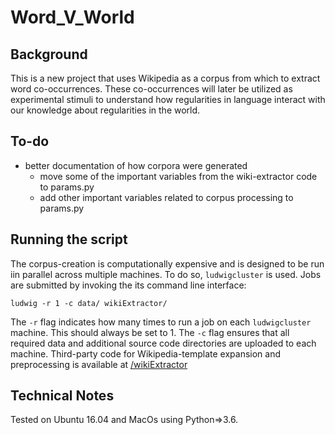 # Word_V_World

## Background

This is a new project that uses Wikipedia as a corpus from which to extract word co-occurrences. These co-occurrences will later be utilized as experimental stimuli to understand how regularities in language interact with our knowledge about regularities in the world.


## To-do

* better documentation of how corpora were generated
    * move some of the important variables from the wiki-extractor code to params.py
    * add other important variables related to corpus processing to params.py
    
## Running the script

The corpus-creation is computationally expensive and is designed to be run iin parallel across multiple machines.
To do so, ```ludwigcluster``` is used. 
Jobs are submitted by invoking the its command line interface:

```
ludwig -r 1 -c data/ wikiExtractor/
```

The ```-r``` flag indicates how many times to run a job on each ```ludwigcluster``` machine. This should always be set to 1. 
The ```-c``` flag ensures that all required data and additional source code directories are uploaded to each machine.
Third-party code for Wikipedia-template expansion and preprocessing is available at [/wikiExtractor](../blob/master/wikiExtractor)

## Technical Notes

Tested on Ubuntu 16.04 and MacOs using Python=>3.6.